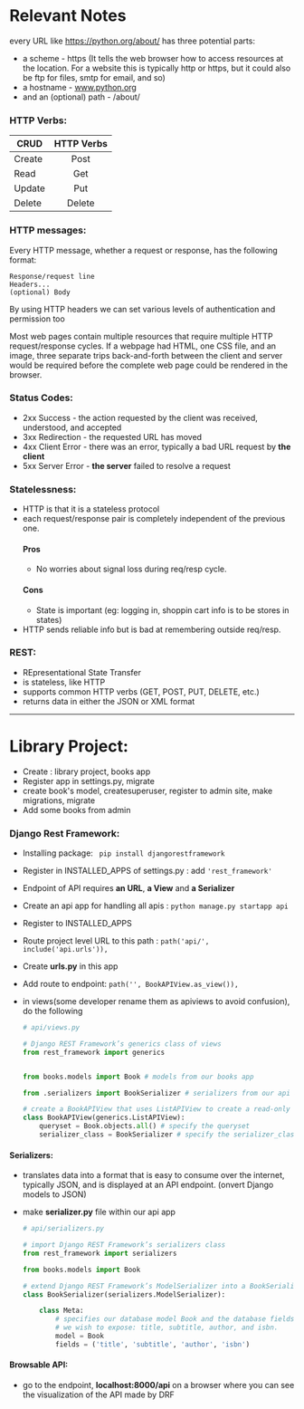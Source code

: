# Relevant Notes

every URL like https://python.org/about/ has three potential parts:
- a scheme - https (It tells the web browser how to access resources at the location. For a website this is typically http or https, but it could also be ftp for files, smtp for email, and so)
- a hostname - www.python.org
- and an (optional) path - /about/

### HTTP Verbs:

|  CRUD  | HTTP Verbs | 
|--------|:----------:|
| Create |    Post    |
|  Read  |    Get     |
| Update |    Put     |
| Delete |   Delete   |

### HTTP messages:
Every HTTP message, whether a request or response, has the following format:

```
Response/request line
Headers...
(optional) Body
```
By using HTTP headers we can set various levels of authentication and permission too

Most web pages contain multiple resources that require multiple HTTP request/response cycles. If a webpage had HTML, one CSS file, and an image, three separate trips back-and-forth between the client and server would be required before the complete web page could be rendered in the browser.

### Status Codes:

- 2xx Success - the action requested by the client was received, understood, and accepted
- 3xx Redirection - the requested URL has moved
- 4xx Client Error - there was an error, typically a bad URL request by **the client**
- 5xx Server Error - **the server** failed to resolve a request

### Statelessness:

- HTTP is that it is a stateless protocol
- each request/response pair is completely independent of the previous one.
    #### Pros 
    - No worries about signal loss during req/resp cycle.
    #### Cons
    - State is important (eg: logging in, shoppin cart info is to be stores in states)
- HTTP sends reliable info but is bad at remembering outside req/resp.

### REST:

- REpresentational State Transfer
- is stateless, like HTTP
- supports common HTTP verbs (GET, POST, PUT, DELETE, etc.)
- returns data in either the JSON or XML format

---

# Library Project:
- Create : library project, books app
- Register app in settings.py, migrate
- create book's model, createsuperuser, register to admin site, make migrations, migrate
- Add some books from admin

### Django Rest Framework:

- Installing package: ``` pip install djangorestframework```
- Register in INSTALLED_APPS of settings.py : add ``` 'rest_framework' ```
- Endpoint of API requires **an URL**, **a View** and **a Serializer**
- Create an api app for handling all apis : ```python manage.py startapp api```
- Register to INSTALLED_APPS
- Route project level URL to this path : ```path('api/', include('api.urls')),```
- Create **urls.py** in this app
- Add route to endpoint: ```path('', BookAPIView.as_view()),```
- in views(some developer rename them as apiviews to avoid confusion), do the following

    ```python
    # api/views.py

    # Django REST Framework’s generics class of views
    from rest_framework import generics


    from books.models import Book # models from our books app

    from .serializers import BookSerializer # serializers from our api app

    # create a BookAPIView that uses ListAPIView to create a read-only endpoint
    class BookAPIView(generics.ListAPIView):
        queryset = Book.objects.all() # specify the queryset
        serializer_class = BookSerializer # specify the serializer_class
    ```
#### Serializers:

- translates data into a format that is easy to consume over the internet, typically JSON, and is displayed at an API endpoint. (onvert Django models to JSON)
- make **serializer.py** file within our api app

    ```python
    # api/serializers.py

    # import Django REST Framework’s serializers class
    from rest_framework import serializers

    from books.models import Book

    # extend Django REST Framework’s ModelSerializer into a BookSerializer class
    class BookSerializer(serializers.ModelSerializer):

        class Meta:
            # specifies our database model Book and the database fields
            # we wish to expose: title, subtitle, author, and isbn.
            model = Book
            fields = ('title', 'subtitle', 'author', 'isbn')
    ```

#### Browsable API:
- go to the endpoint, **localhost:8000/api** on a browser where you can see the visualization of the API made by DRF